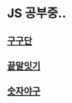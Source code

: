 # JS 공부중..

## [구구단](https://sangmin-web.github.io/Js_basic/구구단/index.html)

## [끝말잇기](https://sangmin-web.github.io/Js_basic/끝말잇기/index.html)

## [숫자야구](https://sangmin-web.github.io/Js_basic/숫자야구/index.html)
